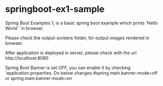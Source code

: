 # springboot-ex1-sample
Spring Boot Examples 1, is a basic spring boot example which prints 'Hello World ' in browser.

Please check the output-screens folder, for output images rendered in browser.

After application is deployed in server, please check with the url http://localhost:8080

Spring Boot Banner is set OFF, you can enable it by checking 'application.properties. Do below changes
#spring.main.banner-mode=off
or
spring.main.banner-mode=on
